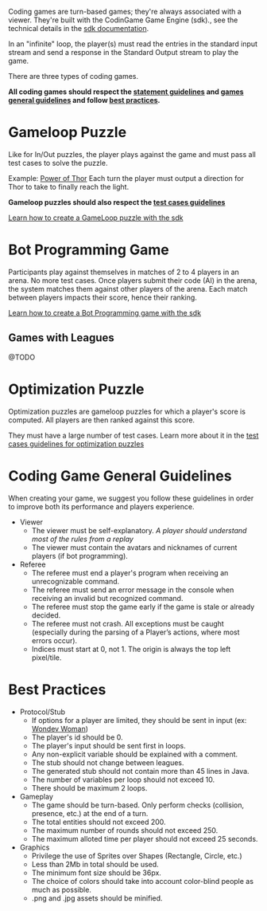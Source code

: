 Coding games are turn-based games; they're always associated with a viewer. They're built with the CodinGame Game Engine (sdk)., see the technical details in the [sdk documentation](https://www.codingame.com/playgrounds/25775/codingame-sdk-documentation).

In an "infinite" loop, the player(s) must read the entries in the standard input stream and send a response in the Standard Output stream to play the game.

There are three types of coding games.

**All coding games should respect the [statement guidelines](pages/technical/statement.md#guidelines) and [games general guidelines](#guidelines) and follow [best practices](#best-practice).**

# Gameloop Puzzle <a name="gameloop"/>

Like for In/Out puzzles, the player plays against the game and must pass all test cases to solve the puzzle.

Example: [Power of Thor](https://www.codingame.com/training/easy/power-of-thor-episode-1)
Each turn the player must output a direction for Thor to take to finally reach the light.

**Gameloop puzzles should also respect the [test cases guidelines](pages/technical/testcase.md#guidelines)**

[Learn how to create a GameLoop puzzle with the sdk](https://www.codingame.com/playgrounds/25775/codingame-sdk-documentation/create-a-solo-game)

# Bot Programming Game <a name="ai"/>

Participants play against themselves in matches of 2 to 4 players in an arena. No more test cases. Once players submit their code (AI) in the arena, the system matches them against other players of the arena. Each match between players impacts their score, hence their ranking.

[Learn how to create a Bot Programming game with the sdk](https://www.codingame.com/playgrounds/25775/codingame-sdk-documentation/create-a-multiplayer-game)

## Games with Leagues

@TODO

# Optimization Puzzle <a name="opti"/>

Optimization puzzles are gameloop puzzles for which a player's score is computed. All players are then ranked against this score.

They must have a large number of test cases. Learn more about it in the [test cases guidelines for optimization puzzles](pages/technical/testcase.md#guidelines-opti)

# Coding Game General Guidelines <a name="guidelines"/>

When creating your game, we suggest you follow these guidelines in order to improve both its performance and players experience.

- Viewer
  - The viewer must be self-explanatory. _A player should understand most of the rules from a replay_
  - The viewer must contain the avatars and nicknames of current players (if bot programming).
- Referee
  - The referee must end a player's program when receiving an unrecognizable command.
  - The referee must send an error message in the console when receiving an invalid but recognized command.
  - The referee must stop the game early if the game is stale or already decided.
  - The referee must not crash. All exceptions must be caught (especially during the parsing of a Player’s actions, where most errors occur).
  - Indices must start at 0, not 1. The origin is always the top left pixel/tile.

# Best Practices <a name="best-practice"/>

- Protocol/Stub
  - If options for a player are limited, they should be sent in input (ex: [Wondev Woman](https://www.codingame.com/ide/puzzle/wondev-woman))
  - The player's id should be 0.
  - The player's input should be sent first in loops.
  - Any non-explicit variable should be explained with a comment.
  - The stub should not change between leagues.
  - The generated stub should not contain more than 45 lines in Java.
  - The number of variables per loop should not exceed 10.
  - There should be maximum 2 loops.
- Gameplay
  - The game should be turn-based. Only perform checks (collision, presence, etc.) at the end of a turn.
  - The total entities should not exceed 200.
  - The maximum number of rounds should not exceed 250.
  - The maximum alloted time per player should not exceed 25 seconds.
- Graphics
  - Privilege the use of Sprites over Shapes (Rectangle, Circle, etc.)
  - Less than 2Mb in total should be used.
  - The minimum font size should be 36px.
  - The choice of colors should take into account color-blind people as much as possible.
  - .png and .jpg assets should be minified.